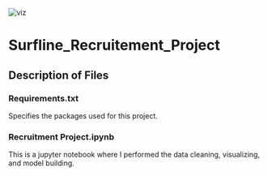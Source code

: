 ![viz](https://user-images.githubusercontent.com/66560796/111876743-5b338900-895d-11eb-94af-df803f998a11.JPG)

# Surfline_Recruitement_Project
 
## Description of Files

### Requirements.txt
Specifies the packages used for this project.

### Recruitment Project.ipynb
This is a jupyter notebook where I performed the data cleaning, visualizing, and model building.
